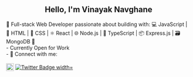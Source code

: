 <h2 align="center">
Hello, I'm Vinayak Navghane
</h2> 
🚀 Full-stack Web Developer passionate about building with: 💻 JavaScript | 🔧 HTML | 🎨 CSS | ⚛️ React | 🌐 Node.js | 📘 TypeScript | 📦 Express.js | 🗃️ MongoDB 🚀 <br/>
- Currently Open for Work<br/>
- 🤝 Connect with me:<br/> 
<br/>
<div>
 
 <a href="https://www.linkedin.com/in/vinayaknavghane/">
  <img align="center" src="https://raw.githubusercontent.com/yushi1007/yushi1007/main/images/linkedin.svg" alt="Yu Shi | LinkedIn" width="21px"/></a> 
  <a href="https://twitter.com/VinayakN_">
    <img align="center"  src="https://img.shields.io/twitter/url.svg?url=https%3A%2F%2Ftwitter.com%2Fcloudposse" alt="Twitter Badge width="21px" "/>
  </a>
</div>



